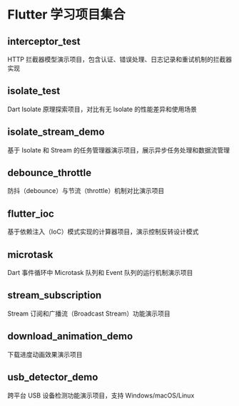 # Flutter 学习项目集合

## interceptor_test
HTTP 拦截器模型演示项目，包含认证、错误处理、日志记录和重试机制的拦截器实现

## isolate_test  
Dart Isolate 原理探索项目，对比有无 Isolate 的性能差异和使用场景

## isolate_stream_demo
基于 Isolate 和 Stream 的任务管理器演示项目，展示异步任务处理和数据流管理

## debounce_throttle
防抖（debounce）与节流（throttle）机制对比演示项目

## flutter_ioc
基于依赖注入（IoC）模式实现的计算器项目，演示控制反转设计模式

## microtask
Dart 事件循环中 Microtask 队列和 Event 队列的运行机制演示项目

## stream_subscription
Stream 订阅和广播流（Broadcast Stream）功能演示项目

## download_animation_demo
下载进度动画效果演示项目

## usb_detector_demo
跨平台 USB 设备检测功能演示项目，支持 Windows/macOS/Linux


